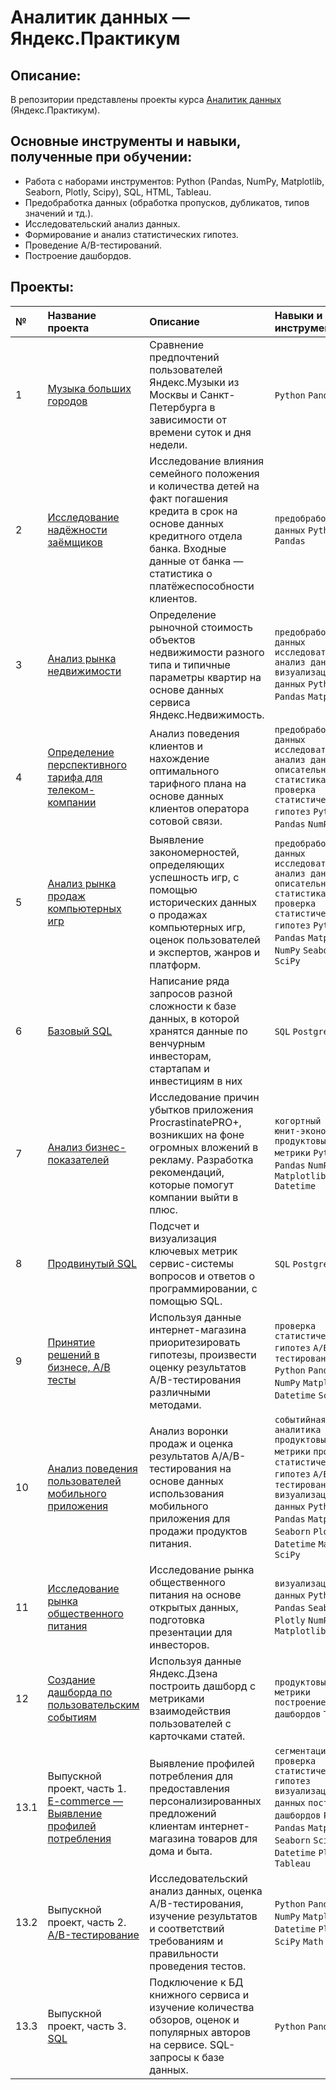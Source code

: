 # Аналитик данных — Яндекс.Практикум

## Описание:

В репозитории представлены проекты курса [Аналитик данных](https://practicum.yandex.ru/data-analyst/) (Яндекс.Практикум).

## Основные инструменты и навыки, полученные при обучении:

- Работа c наборами инструментов: Python (Pandas, NumPy, Matplotlib, Seaborn, Plotly, Scipy), SQL, HTML, Tableau.
- Предобработка данных (обработка пропусков, дубликатов, типов значений и тд.).
- Исследовательский анализ данных.
- Формирование и анализ статистических гипотез.
- Проведение A/B-тестирований.
- Построение дашбордов.

## Проекты:
| № | Название проекта | Описание | Навыки и инструменты | 
|:--| :---------------------- | :---------------------- | :---------------------- |
| 1 | [Музыка больших городов](https://github.com/ErokhinaMarina/Portfolio_DA/tree/main/01_music_of_big_cities) | Сравнение предпочтений пользователей Яндекс.Музыки из Москвы и Санкт-Петербурга в зависимости от времени суток и дня недели. | `Python` `Pandas` |
| 2 | [Исследование надёжности заёмщиков](https://github.com/ErokhinaMarina/Portfolio_DA/tree/main/02_reliability_of_bank_borrowers) | Исследование влияния семейного положения и количества детей на факт погашения кредита в срок на основе данных кредитного отдела банка. Входные данные от банка — статистика о платёжеспособности клиентов. | `предобработка данных` `Python` `Pandas`|
| 3 | [Анализ рынка недвижимости](https://github.com/ErokhinaMarina/Portfolio_DA/tree/main/03_real_estate_market_analysis) | Определение рыночной стоимость объектов недвижимости разного типа и типичные параметры квартир на основе данных сервиса Яндекс.Недвижимость. | `предобработка данных` `исследовательский анализ данных` `визуализация данных` `Python` `Pandas` `Matplotlib`|
| 4 | [Определение перспективного тарифа для телеком-компании](https://github.com/ErokhinaMarina/Portfolio_DA/tree/main/04_tariff_for_telecom_company) | Анализ поведения клиентов и нахождение оптимального тарифного плана на основе данных клиентов оператора сотовой связи. | `предобработка данных` `исследовательский анализ данных` `описательная статистика` `проверка статистических гипотез` `Python` `Pandas` `NumPy`|
| 5 | [Анализ рынка продаж компьютерных игр](https://github.com/ErokhinaMarina/Portfolio_DA/tree/main/05_video_game_market_analysis) | Выявление закономерностей, определяющих успешность игр, с помощью исторических данных о продажах компьютерных игр, оценок пользователей и экспертов, жанров и платформ. | `предобработка данных` `исследовательский анализ данных` `описательная статистика` `проверка статистических гипотез` `Python` `Pandas` `Matplotlib` `NumPy` `Seaborn` `SciPy`|
| 6 | [Базовый SQL](https://github.com/ErokhinaMarina/Portfolio_DA/tree/main/06_basic_sql) | Написание ряда запросов разной сложности к базе данных, в которой хранятся данные по венчурным инвесторам, стартапам и инвестициям в них |`SQL` `PostgreSQL`|
| 7 | [Анализ бизнес-показателей](https://github.com/ErokhinaMarina/Portfolio_DA/tree/main/07_business_performance_analysis) | Исследование причин убытков приложения ProcrastinatePRO+, возникших на фоне огромных вложений в рекламу. Разработка рекомендаций, которые помогут компании выйти в плюс. |`когортный анализ` `юнит-экономика` `продуктовые метрики` `Python` `Pandas` `NumPy` `Matplotlib` `Datetime`|
| 8 | [Продвинутый SQL](https://github.com/ErokhinaMarina/Portfolio_DA/tree/main/08_advanced_sql) | Подсчет и визуализация ключевых метрик сервис-системы вопросов и ответов о программировании, с помощью SQL. |`SQL` `PostgreSQL`|
| 9 | [Принятие решений в бизнесе, А/В тесты](https://github.com/ErokhinaMarina/Portfolio_DA/tree/main/09_hypothesis_and_a-b_testing) | Используя данные интернет-магазина приоритезировать гипотезы, произвести оценку результатов A/B-тестирования различными методами. | `проверка статистических гипотез` `A/B-тестирование` `Python` `Pandas` `NumPy` `Matplotlib` `Datetime`  `SciPy` |
| 10 | [Анализ поведения пользователей мобильного приложения](https://github.com/ErokhinaMarina/Portfolio_DA/tree/main/10_mobile_app_funnel_analysis) | Анализ воронки продаж и оценка результатов A/A/B-тестирования на основе данных использования мобильного приложения для продажи продуктов питания. | `событийная аналитика` `продуктовые метрики` `проверка статистических гипотез` `A/B-тестирование` `визуализация данных` `Python` `Pandas` `Matplotlib` `Seaborn`  `Plotly` `Datetime` `Math` `SciPy`|
| 11 | [Исследование рынка общественного питания](https://github.com/ErokhinaMarina/Portfolio_DA/tree/main/11_cafe_market_analysis) | Исследование рынка общественного питания на основе открытых данных, подготовка презентации для инвесторов. |`визуализация данных` `Python` `Pandas` `Seaborn`  `Plotly` `NumPy` `Matplotlib`|
| 12 | [Создание дашборда по пользовательским событиям](https://github.com/ErokhinaMarina/Portfolio_DA/tree/main/12_dashboard) | Используя данные Яндекс.Дзена построить дашборд с метриками взаимодействия пользователей с карточками статей. |`продуктовые метрики` `построение дашбордов` `Tableau`|
| 13.1 | Выпускной проект, часть 1. [E-commerce — Выявление профилей потребления](https://github.com/ErokhinaMarina/Portfolio_DA/tree/main/13_final_project/13_1_e-commerce) | Выявление профилей потребления для предоставления персонализированных предложений клиентам интернет-магазина товаров для дома и быта. | `сегментация` `проверка статистических гипотез` `визуализация данных` `построение дашбордов` `Python` `Pandas` `Matplotlib` `Seaborn` `SciPy` `Datetime` `Plotly` `Tableau`|
| 13.2 | Выпускной проект, часть 2. [A/B-тестирование](https://github.com/ErokhinaMarina/Portfolio_DA/tree/main/13_final_project/13_2_a-b_testing) | Исследовательский анализ данных, оценка A/B-тестирования, изучение результатов и соответствий требованиям и правильности проведения тестов. |`Python` `Pandas` `NumPy` `Matplotlib` `Datetime` `Plotly` `SciPy` `Math`|
| 13.3 | Выпускной проект, часть 3. [SQL](https://github.com/ErokhinaMarina/Portfolio_DA/tree/main/13_final_project/13_3_sql) | Подключение к БД книжного сервиса и изучение количества обзоров, оценок и популярных авторов на сервисе. SQL-запросы к базе данных. |`Python` `Pandas` `SQL`|
